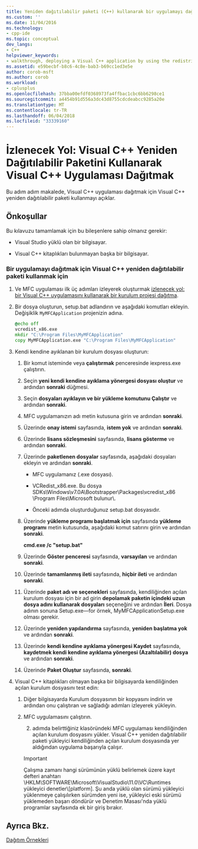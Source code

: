 ```yaml
---
title: Yeniden dağıtılabilir paketi (C++) kullanarak bir uygulamayı dağıtma | Microsoft Docs
ms.custom: ''
ms.date: 11/04/2016
ms.technology:
- cpp-ide
ms.topic: conceptual
dev_langs:
- C++
helpviewer_keywords:
- walkthrough, deploying a Visual C++ application by using the redistributable package
ms.assetid: e59becbf-b8c6-4c8e-bab3-b69cc1ed3e5e
author: corob-msft
ms.author: corob
ms.workload:
- cplusplus
ms.openlocfilehash: 37bba00efdf0368973fa4ffbac1cbc6bb6298ce1
ms.sourcegitcommit: a4454b91d556a3dc43d8755cdcdeabcc9285a20e
ms.translationtype: MT
ms.contentlocale: tr-TR
ms.lasthandoff: 06/04/2018
ms.locfileid: "33339160"
---
```

# <a name="walkthrough-deploying-a-visual-c-application-by-using-the-visual-c-redistributable-package"></a>İzlenecek Yol: Visual C++ Yeniden Dağıtılabilir Paketini Kullanarak Visual C++ Uygulaması Dağıtmak
Bu adım adım makalede, Visual C++ uygulaması dağıtmak için Visual C++ yeniden dağıtılabilir paketi kullanmayı açıklar.  
  
## <a name="prerequisites"></a>Önkoşullar  
 Bu kılavuzu tamamlamak için bu bileşenlere sahip olmanız gerekir:  
  
-   Visual Studio yüklü olan bir bilgisayar.  
  
-   Visual C++ kitaplıkları bulunmayan başka bir bilgisayar.  
  
### <a name="to-use-the-visual-c-redistributable-package-to-deploy-an-application"></a>Bir uygulamayı dağıtmak için Visual C++ yeniden dağıtılabilir paketi kullanmak için  
  
1.  Ve MFC uygulaması ilk üç adımları izleyerek oluşturmak [izlenecek yol: bir Visual C++ uygulamasını kullanarak bir kurulum projesi dağıtma](../ide/deploying-visual-cpp-application-by-using-the-vcpp-redistributable-package.md).  
  
2.  Bir dosya oluşturun, setup.bat adlandırın ve aşağıdaki komutları ekleyin. Değişiklik `MyMFCApplication` projenizin adına.  
  
    ```cmd
    @echo off  
    vcredist_x86.exe  
    mkdir "C:\Program Files\MyMFCApplication"  
    copy MyMFCApplication.exe "C:\Program Files\MyMFCApplication"  
    ```  
  
3.  Kendi kendine ayıklanan bir kurulum dosyası oluşturun:  
  
    1.  Bir komut isteminde veya **çalıştırmak** penceresinde iexpress.exe çalıştırın.  
  
    2.  Seçin **yeni kendi kendine ayıklama yönergesi dosyası oluştur** ve ardından **sonraki** düğmesi.  
  
    3.  Seçin **dosyaları ayıklayın ve bir yükleme komutunu Çalıştır** ve ardından **sonraki**.  
  
    4.  MFC uygulamanızın adı metin kutusuna girin ve ardından **sonraki**.  
  
    5.  Üzerinde **onay istemi** sayfasında, **istem yok** ve ardından **sonraki**.  
  
    6.  Üzerinde **lisans sözleşmesini** sayfasında, **lisans gösterme** ve ardından **sonraki**.  
  
    7.  Üzerinde **paketlenen dosyalar** sayfasında, aşağıdaki dosyaları ekleyin ve ardından **sonraki**.  
  
        -   MFC uygulamanız (.exe dosyası).  
  
        -   VCRedist_x86.exe. Bu dosya SDKs\Windows\v7.0A\Bootstrapper\Packages\vcredist_x86 \Program Files\Microsoft bulunur\\.  
  
        -   Önceki adımda oluşturduğunuz setup.bat dosyasıdır.  
  
    8.  Üzerinde **yükleme programı başlatmak için** sayfasında **yükleme programı** metin kutusunda, aşağıdaki komut satırını girin ve ardından **sonraki**.  
  
         **cmd.exe /c "setup.bat"**  
  
    9. Üzerinde **Göster penceresi** sayfasında, **varsayılan** ve ardından **sonraki**.  
  
    10. Üzerinde **tamamlanmış ileti** sayfasında, **hiçbir ileti** ve ardından **sonraki**.  
  
    11. Üzerinde **paket adı ve seçenekleri** sayfasında, kendiliğinden açılan kurulum dosyası için bir ad girin **depolamak paketin içindeki uzun dosya adını kullanarak dosyaları** seçeneğini ve ardından **İleri**. Dosya adının sonuna Setup.exe—for örnek, MyMFCApplicationSetup.exe olması gerekir.  
  
    12. Üzerinde **yeniden yapılandırma** sayfasında, **yeniden başlatma yok** ve ardından **sonraki**.  
  
    13. Üzerinde **kendi kendine ayıklama yönergesi Kaydet** sayfasında, **kaydetmek kendi kendine ayıklama yönergesi (Azaltılabilir) dosya** ve ardından **sonraki**.  
  
    14. Üzerinde **Paket Oluştur** sayfasında, **sonraki**.  
  
4.  Visual C++ kitaplıkları olmayan başka bir bilgisayarda kendiliğinden açılan kurulum dosyasını test edin:  
  
    1.  Diğer bilgisayarda Kurulum dosyasının bir kopyasını indirin ve ardından onu çalıştıran ve sağladığı adımları izleyerek yükleyin.  
  
    2.  MFC uygulamasını çalıştırın.  
  
         2. adımda belirttiğiniz klasöründeki MFC uygulaması kendiliğinden açılan kurulum dosyasını yükler. Visual C++ yeniden dağıtılabilir paketi yükleyici kendiliğinden açılan kurulum dosyasında yer aldığından uygulama başarıyla çalışır.  
  
        > [!IMPORTANT]
        >  Çalışma zamanı hangi sürümünün yüklü belirlemek üzere kayıt defteri anahtarı \HKLM\SOFTWARE\Microsoft\VisualStudio\11.0\VC\Runtimes yükleyici denetler\\[platform]. Şu anda yüklü olan sürümü yükleyici yüklenmeye çalışılırken sürümden yeni ise, yükleyici eski sürümü yüklemeden başarı döndürür ve Denetim Masası'nda yüklü programlar sayfasında ek bir giriş bırakır.  
  
## <a name="see-also"></a>Ayrıca Bkz.  
 [Dağıtım Örnekleri](../ide/deployment-examples.md)